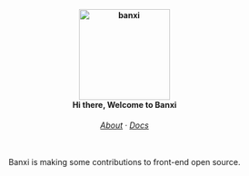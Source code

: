 
&nbsp;

<h4 align="center">
	<img src="https://github.com/banxink/.github/assets/1629293/98ded039-b54d-4531-b5aa-1795028daa9a" width="160" alt="banxi"><br/>
	Hi there, Welcome to Banxi
</h4>

<h6 align="center">
  <a href="https://github.com/banxink">About</a>
  ·
  <a href="javascript:;">Docs</a>
</h6>

<p align="center">
  <img src="https://user-images.githubusercontent.com/1629293/181411755-ffc6f809-2a62-4aec-93c4-ed100cd3395a.png" width="320" height="1" >
</p>


<p align="center">
	
</p>

<p align="center">
  Banxi is making some contributions to front-end open source.
</p>

&nbsp;
